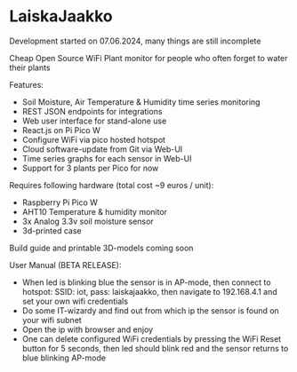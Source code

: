 # LaiskaJaakko

Development started on 07.06.2024, many things are still incomplete

Cheap Open Source WiFi Plant monitor for people who often forget to water their plants

Features:
- Soil Moisture, Air Temperature & Humidity time series monitoring
- REST JSON endpoints for integrations
- Web user interface for stand-alone use
- React.js on Pi Pico W
- Configure WiFi via pico hosted hotspot
- Cloud software-update from Git via Web-UI
- Time series graphs for each sensor in Web-UI
- Support for 3 plants per Pico for now


Requires following hardware (total cost ~9 euros / unit):
- Raspberry Pi Pico W
- AHT10 Temperature & humidity monitor
- 3x Analog 3.3v soil moisture sensor
- 3d-printed case

Build guide and printable 3D-models coming soon


User Manual (BETA RELEASE):
- When led is blinking blue the sensor is in AP-mode, then connect to hotspot: SSID: iot, pass: laiskajaakko, then navigate to 192.168.4.1 and set your own wifi credentials
- Do some IT-wizardy and find out from which ip the sensor is found on your wifi subnet
- Open the ip with browser and enjoy
- One can delete configured WiFi credentials by pressing the WiFi Reset button for 5 seconds, then led should blink red and the sensor returns to blue blinking AP-mode
